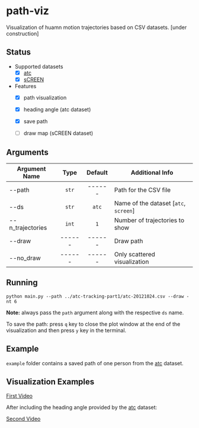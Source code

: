 # path-viz
Visualization of huamn motion trajectories based on CSV datasets.
[under construction]


## Status

- Supported datasets
    - [x] [atc](http://www.irc.atr.jp/crest2010_HRI/ATC_dataset/)
    - [x] [sCREEN](https://vrai.dii.univpm.it/content/screen-dataset)
- Features
    - [x] path visualization
    - [x] heading angle (atc dataset)
    - [x] save path
    - [ ] draw map (sCREEN dataset)


## Arguments

| Argument Name      |   Type   |    Default    | Additional Info                         |
| ------------------ | :------: | :-----------: | --------------------------------------- |
| --path             |  `str`   |    ------     | Path for the CSV file                   |
| --ds               |  `str`   |    `atc`      | Name of the dataset [`atc`, `screen`]   |
| --n_trajectories   | `int`    |    `1`        | Number of trajectories to show          |
| --draw             | ------   |    ------     | Draw path                               |
| --no_draw          | ------   |    ------     | Only scattered visualization            |


## Running

```
python main.py --path ../atc-tracking-part1/atc-20121024.csv --draw -nt 6
```
**Note:** always pass the `path` argument along with the respective `ds` name.

To save the path: press `q` key to close the plot window at the end of the visualization and then press `y` key in the terminal.
## Example

`example` folder contains a saved path of one person from the [atc](http://www.irc.atr.jp/crest2010_HRI/ATC_dataset/) dataset.

## Visualization Examples

[First Video](https://www.youtube.com/watch?v=SxBLP2oAiGc&list=PL8k82WSQRJKz3dgyfyH0HgmMplfczbxO6&index=3)

After including the heading angle provided by the [atc](http://www.irc.atr.jp/crest2010_HRI/ATC_dataset/) dataset:

[Second Video](https://www.youtube.com/watch?v=xOOrKYjS69k)
